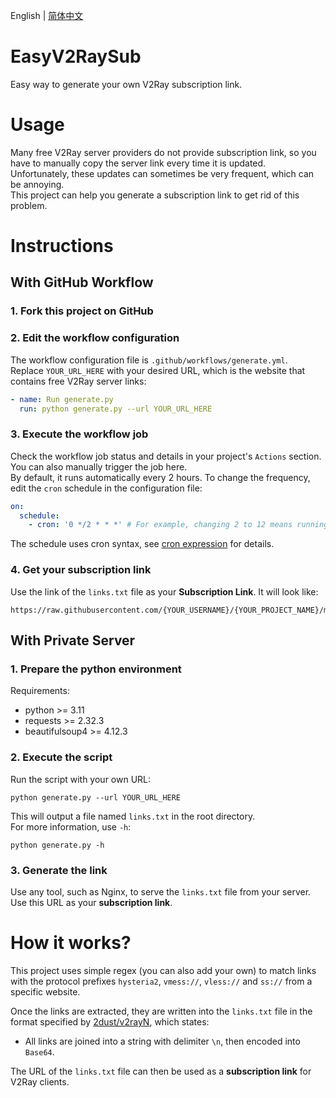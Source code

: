 English | [简体中文](README_CN.md)

# EasyV2RaySub

Easy way to generate your own V2Ray subscription link.

# Usage

Many free V2Ray server providers do not provide subscription link, so you have to manually copy the server link every
time it is updated. Unfortunately, these updates can sometimes be very frequent, which can be annoying.\
This project can help you generate a subscription link to get rid of this problem.

# Instructions

## With GitHub Workflow

### 1. Fork this project on GitHub

### 2. Edit the workflow configuration

The workflow configuration file is `.github/workflows/generate.yml`.\
Replace `YOUR_URL_HERE` with your desired URL, which is the website that contains free V2Ray server links:

```yaml
- name: Run generate.py
  run: python generate.py --url YOUR_URL_HERE
```

### 3. Execute the workflow job

Check the workflow job status and details in your project's `Actions` section. You can also manually trigger the job
here.\
By default, it runs automatically every 2 hours. To change the frequency, edit the `cron` schedule in the configuration
file:

```yaml
on:
  schedule:
    - cron: '0 */2 * * *' # For example, changing 2 to 12 means running the workflow job every 12 hours.
```

The schedule uses cron syntax, see [cron expression](https://en.wikipedia.org/wiki/Cron#Cron_expression) for details.

### 4. Get your subscription link

Use the link of the `links.txt` file as your **Subscription Link**. It will look like:

```text
https://raw.githubusercontent.com/{YOUR_USERNAME}/{YOUR_PROJECT_NAME}/main/links.txt
```

## With Private Server

### 1. Prepare the python environment

Requirements:

- python >= 3.11
- requests >= 2.32.3
- beautifulsoup4 >= 4.12.3

### 2. Execute the script

Run the script with your own URL:

```shell
python generate.py --url YOUR_URL_HERE
```

This will output a file named `links.txt` in the root directory.\
For more information, use `-h`:

```shell
python generate.py -h
```

### 3. Generate the link

Use any tool, such as Nginx, to serve the `links.txt` file from your server. Use this URL as your **subscription
link**.

# How it works?

This project uses simple regex (you can also add your own) to match links with the protocol
prefixes `hysteria2`, `vmess://`, `vless://` and `ss://` from a specific website.

Once the links are extracted, they are written into the `links.txt` file in the format specified
by [2dust/v2rayN](https://github.com/2dust/v2rayN/wiki/%E8%AE%A2%E9%98%85%E5%8A%9F%E8%83%BD%E8%AF%B4%E6%98%8E), which
states:

- All links are joined into a string with delimiter `\n`, then encoded into `Base64`.

The URL of the `links.txt` file can then be used as a **subscription link** for V2Ray clients.